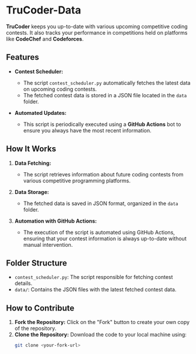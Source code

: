 # TruCoder-Data

**TruCoder** keeps you up-to-date with various upcoming competitive coding contests. It also tracks your performance in competitions held on platforms like **CodeChef** and **Codeforces**.

## Features

- **Contest Scheduler:** 
  - The script `contest_scheduler.py` automatically fetches the latest data on upcoming coding contests.
  - The fetched contest data is stored in a JSON file located in the `data` folder.

- **Automated Updates:**
  - This script is periodically executed using a **GitHub Actions** bot to ensure you always have the most recent information.

## How It Works

1. **Data Fetching:**
   - The script retrieves information about future coding contests from various competitive programming platforms.
  
2. **Data Storage:**
   - The fetched data is saved in JSON format, organized in the `data` folder.

3. **Automation with GitHub Actions:**
   - The execution of the script is automated using GitHub Actions, ensuring that your contest information is always up-to-date without manual intervention.

## Folder Structure

- `contest_scheduler.py`: The script responsible for fetching contest details.
- `data/`: Contains the JSON files with the latest fetched contest data.

## How to Contribute

1. **Fork the Repository:** Click on the "Fork" button to create your own copy of the repository.
2. **Clone the Repository:** Download the code to your local machine using:
   ```bash
   git clone <your-fork-url>
